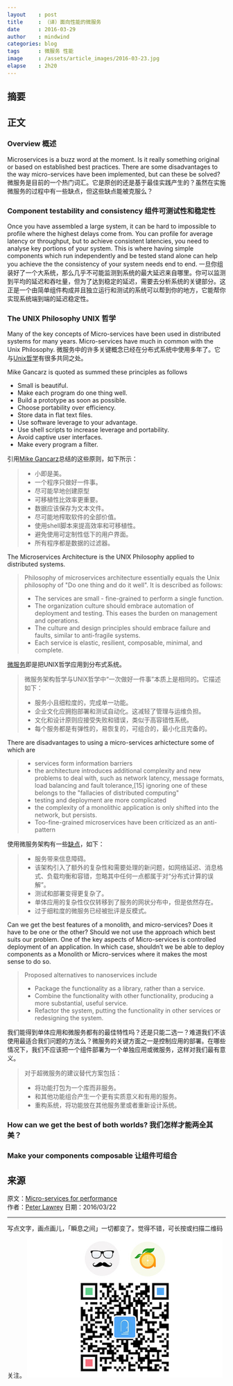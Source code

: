 ```yaml
---
layout    : post
title     : （译）面向性能的微服务
date      : 2016-03-29
author    : mindwind
categories: blog
tags      : 微服务 性能
image     : /assets/article_images/2016-03-23.jpg
elapse    : 2h20
---
```



## 摘要


## 正文


### Overview  概述  
Microservices is a buzz word at the moment. Is it really something original or based on established best practices. There are some disadvantages to the way micro-services have been implemented, but can these be solved?
微服务是目前的一个热门词汇。它是原创的还是基于最佳实践产生的？虽然在实施微服务的过程中有一些缺点，但这些缺点能被克服么？


### Component testability and consistency  组件可测试性和稳定性
Once you have assembled a large system, it can be hard to impossible to profile where the highest delays come from. You can profile for average latency or throughput, but to achieve consistent latencies, you need to analyse key portions of your system. This is where having simple components which run independently and be tested stand alone can help you achieve the the consistency of your system needs end to end.
一旦你组装好了一个大系统，那么几乎不可能监测到系统的最大延迟来自哪里。你可以监测到平均的延迟和吞吐量，但为了达到稳定的延迟，需要去分析系统的关键部分。这正是一个由简单组件构成并且独立运行和测试的系统可以帮到你的地方，它能帮你实现系统端到端的延迟稳定性。


### The UNIX Philosophy  UNIX 哲学
Many of the key concepts of Micro-services have been used in distributed systems for many years.
Micro-services have much in common with the Unix Philosophy.
微服务中的许多关键概念已经在分布式系统中使用多年了。它与[Unix哲学](https://en.wikipedia.org/wiki/Unix_philosophy)有很多共同之处。

Mike Gancarz is quoted as summed these principles as follows

 - Small is beautiful.
 - Make each program do one thing well.
 - Build a prototype as soon as possible.
 - Choose portability over efficiency.
 - Store data in flat text files.
 - Use software leverage to your advantage.
 - Use shell scripts to increase leverage and portability.
 - Avoid captive user interfaces.
 - Make every program a filter.

引用[Mike Gancarz](https://en.wikipedia.org/wiki/Unix_philosophy#Mike_Gancarz:_The_UNIX_Philosophy)总结的这些原则，如下所示：

 > - 小即是美。
 > - 一个程序只做好一件事。
 > - 尽可能早地创建原型
 > - 可移植性比效率更重要。
 > - 数据应该保存为文本文件。
 > - 尽可能地榨取软件的全部价值。
 > - 使用shell脚本来提高效率和可移植性。
 > - 避免使用可定制性低下的用户界面。
 > - 所有程序都是数据的过滤器。

The Microservices Architecture is the UNIX Philosophy applied to distributed systems.

 > Philosophy of microservices architecture essentially equals the Unix philosophy of "Do one thing and do it   well". It is described as follows:
 > - The services are small - fine-grained to perform a single function.
 > - The organization culture should embrace automation of deployment and testing. This eases the burden on   management and operations.
 > - The culture and design principles should embrace failure and faults, similar to anti-fragile systems.
 > - Each service is elastic, resilient, composable, minimal, and complete.

[微服务](https://en.wikipedia.org/wiki/Microservices#Philosophy)即是把UNIX哲学应用到分布式系统。
 > 微服务架构哲学与UNIX哲学中“一次做好一件事”本质上是相同的。它描述如下：
 > - 服务小且细粒度的，完成单一功能。
 > - 企业文化应拥抱部署和测试自动化。这减轻了管理与运维负担。
 > - 文化和设计原则应接受失败和错误，类似于高容错性系统。
 > - 每个服务都是有弹性的，易恢复的，可组合的，最小化且完备的。

There are disadvantages to using a micro-services arhictecture some of which are

  > - services form information barriers
  > - the architecture introduces additional complexity and new problems to deal with, such as network latency, message formats, load balancing and fault tolerance,[15] ignoring one of these belongs to the "fallacies of distributed computing"
  > - testing and deployment are more complicated
  > - the complexity of a monolithic application is only shifted into the network, but persists.
  > - Too-fine-grained microservices have been criticized as an anti-pattern

使用微服务架构有一些[缺点](https://en.wikipedia.org/wiki/Microservices#Criticism)，如下：
  > - 服务带来信息障碍。
  > - 该架构引入了额外的复杂性和需要处理的新问题，如网络延迟、消息格式、负载均衡和容错，忽略其中任何一点都属于对“分布式计算的误解”。
  > - 测试和部署变得更复杂了。
  > - 单体应用的复杂性仅仅转移到了服务的网状分布中，但是依然存在。
  > - 过于细粒度的微服务已经被批评是反模式。

Can we get the best features of a monolith, and micro-services? Does it have to be one or the other? Should we not use the approach which best suits our problem. One of the key aspects of Micro-services is controlled deployment of an application. In which case, shouldn’t we be able to deploy components as a Monolith or Micro-services where it makes the most sense to do so.

 > Proposed alternatives to nanoservices include
 > - Package the functionality as a library, rather than a service.
 > - Combine the functionality with other functionality, producing a more substantial, useful service.
 > - Refactor the system, putting the functionality in other services or redesigning the system.

我们能得到单体应用和微服务都有的最佳特性吗？还是只能二选一？难道我们不该使用最适合我们问题的方法么？微服务的关键方面之一是控制应用的部署。在哪些情况下，我们不应该把一个组件部署为一个单独应用或微服务，这样对我们最有意义。

 > 对于超微服务的建议替代方案包括：
 > - 将功能打包为一个库而非服务。
 > - 和其他功能组合产生一个更有实质意义和有用的服务。
 > - 重构系统，将功能放在其他服务里或者重新设计系统。


### How can we get the best of both worlds?  我们怎样才能两全其美？
### Make your components composable  让组件可组合


## 来源
原文：[Micro-services for performance](https://vanilla-java.github.io/2016/03/22/Micro-services-for-performance.html)   
作者：[Peter Lawrey](http://vanillajava.blogspot.com/)
日期：2016/03/22  

---

写点文字，画点画儿，「瞬息之间」一切都变了。觉得不错，可长按或扫描二维码关注。
![](/assets/images/qrcode_wechat_avatar.jpg)
